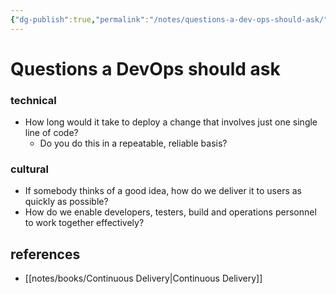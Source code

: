```yaml
---
{"dg-publish":true,"permalink":"/notes/questions-a-dev-ops-should-ask/"}
---
```


# Questions a DevOps should ask

### technical
- How long would it take to deploy a change that involves just one single line of code?
    - Do you do this in a repeatable, reliable basis?


### cultural

- If somebody thinks of a good idea, how do we deliver it to users as quickly as possible?
- How do we enable developers, testers, build and operations personnel to work together effectively?


## references

- [[notes/books/Continuous Delivery\|Continuous Delivery]]